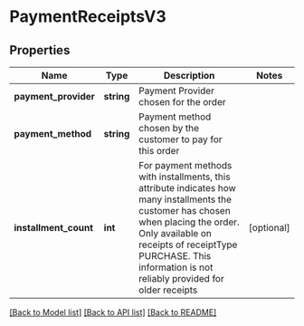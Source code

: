 # PaymentReceiptsV3

## Properties
Name | Type | Description | Notes
------------ | ------------- | ------------- | -------------
**payment_provider** | **string** | Payment Provider chosen for the order | 
**payment_method** | **string** | Payment method chosen by the customer to pay for this order | 
**installment_count** | **int** | For payment methods with installments, this attribute indicates how many installments the customer has chosen when placing the order.  Only available on receipts of receiptType PURCHASE. This information is not reliably provided for older receipts | [optional] 

[[Back to Model list]](../../README.md#documentation-for-models) [[Back to API list]](../../README.md#documentation-for-api-endpoints) [[Back to README]](../../README.md)

